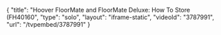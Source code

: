 {
    "title": "Hoover FloorMate and FloorMate Deluxe: How To Store (FH40160",
    "type": "solo",
    "layout": "iframe-static",
    "videoId": "3787991",
    "url": "\/tvpembed\/3787991"
}